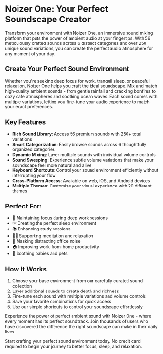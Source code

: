 # Noizer One: Your Perfect Soundscape Creator

Transform your environment with Noizer One, an immersive sound mixing platform that puts the power of ambient audio at your fingertips. With 56 meticulously crafted sounds across 6 distinct categories and over 250 unique sound variations, you can create the perfect audio atmosphere for any moment of your day.

## Create Your Perfect Sound Environment

Whether you're seeking deep focus for work, tranquil sleep, or peaceful relaxation, Noizer One helps you craft the ideal soundscape. Mix and match high-quality ambient sounds - from gentle rainfall and crackling bonfires to cozy cafe atmospheres and soothing ocean waves. Each sound comes with multiple variations, letting you fine-tune your audio experience to match your exact preferences.

## Key Features

- **Rich Sound Library**: Access 56 premium sounds with 250+ total variations
- **Smart Categorization**: Easily browse sounds across 6 thoughtfully organized categories
- **Dynamic Mixing**: Layer multiple sounds with individual volume controls
- **Sound Sweeping**: Experience subtle volume variations that make your soundscape feel more natural and alive
- **Keyboard Shortcuts**: Control your sound environment efficiently without interrupting your flow
- **Cross-Platform Access**: Available on web, iOS, and Android devices
- **Multiple Themes**: Customize your visual experience with 20 different themes

## Perfect For:

- 🎯 Maintaining focus during deep work sessions
- 💤 Creating the perfect sleep environment
- 📚 Enhancing study sessions
- 🧘‍♀️ Supporting meditation and relaxation
- 🏢 Masking distracting office noise
- 🏠 Improving work-from-home productivity
- 👶 Soothing babies and pets

## How It Works

1. Choose your base environment from our carefully curated sound collection
2. Layer additional sounds to create depth and richness
3. Fine-tune each sound with multiple variations and volume controls
4. Save your favorite combinations for quick access
5. Use our simple shortcuts to control your soundscape effortlessly

Experience the power of perfect ambient sound with Noizer One - where every moment has its perfect soundtrack. Join thousands of users who have discovered the difference the right soundscape can make in their daily lives.

Start crafting your perfect sound environment today. No credit card required to begin your journey to better focus, sleep, and relaxation.
